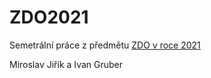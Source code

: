 # ZDO2021

Semetrální práce z předmětu [ZDO v roce 2021](https://nbviewer.jupyter.org/github/mjirik/ZDO/blob/master/ZDOsem2021.ipynb)

Miroslav Jiřík a Ivan Gruber